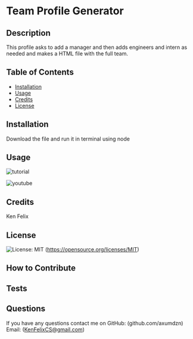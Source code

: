# Team Profile Generator


## Description
 This profile asks to add a manager and then adds engineers and intern as needed and makes a HTML file with the full team.
## Table of Contents
- [Installation](#installation)
- [Usage](#usage)
- [Credits](#credits)
- [License](#license)
## Installation
Download the file and run it in terminal using node
## Usage
![tutorial](./lib/vid/tutorial.gif)

![youtube](https://youtu.be/Y_CQA2S163A)
## Credits
Ken Felix
## License
![License: MIT](https://img.shields.io/badge/License-MIT-yellow.svg) (https://opensource.org/licenses/MIT)
## How to Contribute

## Tests

## Questions
If you have any questions contact me on
GitHub: (github.com/axumdzn)
Email: (KenFelixCS@gmail.com)

